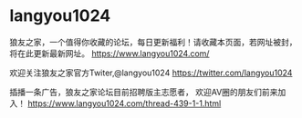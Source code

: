 # langyou1024
狼友之家，一个值得你收藏的论坛，每日更新福利！请收藏本页面，若网址被封，将在此更新最新网址。
https://www.langyou1024.com/



欢迎关注狼友之家官方Twiter,@langyou1024
https://twitter.com/langyou1024

插播一条广告，狼友之家论坛目前招聘版主志愿者，
欢迎AV圈的朋友们前来加入！
https://www.langyou1024.com/thread-439-1-1.html
